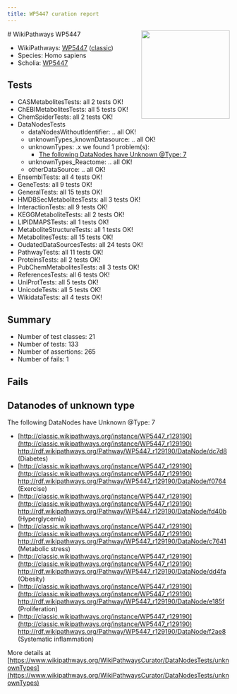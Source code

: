 ```yaml
---
title: WP5447 curation report
---
```


<img style="float: right; width: 200px" src="https://upload.wikimedia.org/wikipedia/commons/thumb/8/83/Wplogo_with_text_500.png/640px-Wplogo_with_text_500.png" />
# WikiPathways WP5447

* WikiPathways: [WP5447](https://wikipathways.org/pathways/WP5447) ([classic](https://classic.wikipathways.org/instance/WP5447))
* Species: Homo sapiens
* Scholia: [WP5447](https://scholia.toolforge.org/wikipathways/WP5447)
## Tests
* CASMetabolitesTests: all 2 tests OK!
* ChEBIMetabolitesTests: all 5 tests OK!
* ChemSpiderTests: all 2 tests OK!
* DataNodesTests
    * dataNodesWithoutIdentifier: .. all OK!
    * unknownTypes_knownDatasource: .. all OK!
    * unknownTypes: .x we found 1 problem(s):
        * [The following DataNodes have Unknown @Type: 7](#839973e5)
    * unknownTypes_Reactome: .. all OK!
    * otherDataSource: .. all OK!
* EnsemblTests: all 4 tests OK!
* GeneTests: all 9 tests OK!
* GeneralTests: all 15 tests OK!
* HMDBSecMetabolitesTests: all 3 tests OK!
* InteractionTests: all 9 tests OK!
* KEGGMetaboliteTests: all 2 tests OK!
* LIPIDMAPSTests: all 1 tests OK!
* MetaboliteStructureTests: all 1 tests OK!
* MetabolitesTests: all 15 tests OK!
* OudatedDataSourcesTests: all 24 tests OK!
* PathwayTests: all 11 tests OK!
* ProteinsTests: all 2 tests OK!
* PubChemMetabolitesTests: all 3 tests OK!
* ReferencesTests: all 6 tests OK!
* UniProtTests: all 5 tests OK!
* UnicodeTests: all 5 tests OK!
* WikidataTests: all 4 tests OK!


## Summary

* Number of test classes: 21
* Number of tests: 133
* Number of assertions: 265
* Number of fails: 1

## Fails

<a name="839973e5" />

## Datanodes of unknown type

The following DataNodes have Unknown @Type: 7

* [http://classic.wikipathways.org/instance/WP5447_r129190](http://classic.wikipathways.org/instance/WP5447_r129190) http://rdf.wikipathways.org/Pathway/WP5447_r129190/DataNode/dc7d8 (Diabetes)
* [http://classic.wikipathways.org/instance/WP5447_r129190](http://classic.wikipathways.org/instance/WP5447_r129190) http://rdf.wikipathways.org/Pathway/WP5447_r129190/DataNode/f0764 (Exercise)
* [http://classic.wikipathways.org/instance/WP5447_r129190](http://classic.wikipathways.org/instance/WP5447_r129190) http://rdf.wikipathways.org/Pathway/WP5447_r129190/DataNode/fd40b (Hyperglycemia)
* [http://classic.wikipathways.org/instance/WP5447_r129190](http://classic.wikipathways.org/instance/WP5447_r129190) http://rdf.wikipathways.org/Pathway/WP5447_r129190/DataNode/c7641 (Metabolic stress)
* [http://classic.wikipathways.org/instance/WP5447_r129190](http://classic.wikipathways.org/instance/WP5447_r129190) http://rdf.wikipathways.org/Pathway/WP5447_r129190/DataNode/dd4fa (Obesity)
* [http://classic.wikipathways.org/instance/WP5447_r129190](http://classic.wikipathways.org/instance/WP5447_r129190) http://rdf.wikipathways.org/Pathway/WP5447_r129190/DataNode/e185f (Proliferation)
* [http://classic.wikipathways.org/instance/WP5447_r129190](http://classic.wikipathways.org/instance/WP5447_r129190) http://rdf.wikipathways.org/Pathway/WP5447_r129190/DataNode/f2ae8 (Systematic inflammation)


More details at [https://www.wikipathways.org/WikiPathwaysCurator/DataNodesTests/unknownTypes](https://www.wikipathways.org/WikiPathwaysCurator/DataNodesTests/unknownTypes)

